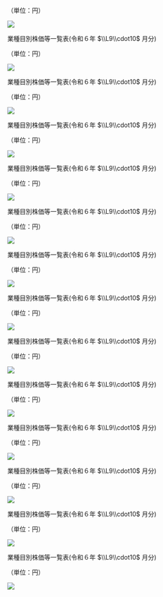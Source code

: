 （単位：円）

![](https://www.nta.go.jp/tmp/a416da24-71a1-402c-ae6d-5f70f4b2fc05/images/d5d183a49cbda65e0fe16f93ef5f420a3ab033bde21996cd9fffa37bfc00c2ce.jpg)

業種目別株価等一覧表(令和６年 $\\L9\\cdot10$ 月分)

（単位：円）

![](https://www.nta.go.jp/tmp/a416da24-71a1-402c-ae6d-5f70f4b2fc05/images/877e573cfa740a401e53f9810a66e0f7f76c6a17fc1ecdf16baabf4d6f4a43f0.jpg)

業種目別株価等一覧表(令和６年 $\\L9\\cdot10$ 月分)

（単位：円）

![](https://www.nta.go.jp/tmp/a416da24-71a1-402c-ae6d-5f70f4b2fc05/images/eebc4b4d9634116905631e1cd830e436867cf9fa09720b5f112c4de205ddb568.jpg)

業種目別株価等一覧表(令和６年 $\\L9\\cdot10$ 月分)

（単位：円）

![](https://www.nta.go.jp/tmp/a416da24-71a1-402c-ae6d-5f70f4b2fc05/images/cff91fc3f524dc42026c7b5352b656c106e425907f938d2dc3ea6f30a388c362.jpg)

業種目別株価等一覧表(令和６年 $\\L9\\cdot10$ 月分)

（単位：円）

![](https://www.nta.go.jp/tmp/a416da24-71a1-402c-ae6d-5f70f4b2fc05/images/b85e0e63ebf3d021eb9ffe540fda980ae751a4ae1f709a05a97606a6ea4dd9ec.jpg)

業種目別株価等一覧表(令和６年 $\\L9\\cdot10$ 月分)

（単位：円）

![](https://www.nta.go.jp/tmp/a416da24-71a1-402c-ae6d-5f70f4b2fc05/images/58f0a9c9f03267eb54cd19c610e0aad6a491055d014aba888637c2eee1ba1f11.jpg)

業種目別株価等一覧表(令和６年 $\\L9\\cdot10$ 月分)

（単位：円）

![](https://www.nta.go.jp/tmp/a416da24-71a1-402c-ae6d-5f70f4b2fc05/images/13e402960fb2884152e0a2bf19d87203a04f86f9247677ef38a2d28aa68011ad.jpg)

業種目別株価等一覧表(令和６年 $\\L9\\cdot10$ 月分)

（単位：円）

![](https://www.nta.go.jp/tmp/a416da24-71a1-402c-ae6d-5f70f4b2fc05/images/efc6bc86d304f5fcc9e9c2fc51d24d942e0fa261ad847baf66c4bc7e96af68ab.jpg)

業種目別株価等一覧表(令和６年 $\\L9\\cdot10$ 月分)

（単位：円）

![](https://www.nta.go.jp/tmp/a416da24-71a1-402c-ae6d-5f70f4b2fc05/images/9f01854ebe5584fe7fdfb335e9dfbcc514cfb1d882414b2cfae1213742799259.jpg)

業種目別株価等一覧表(令和６年 $\\L9\\cdot10$ 月分)

（単位：円）

![](https://www.nta.go.jp/tmp/a416da24-71a1-402c-ae6d-5f70f4b2fc05/images/24c42e412815e551d97f6be14d7c22ee4ed1f9b159cf8327c9b2e1c14574760a.jpg)

業種目別株価等一覧表(令和６年 $\\L9\\cdot10$ 月分)

（単位：円）

![](https://www.nta.go.jp/tmp/a416da24-71a1-402c-ae6d-5f70f4b2fc05/images/f9b3e11c45b7ff7c222bdffb0f9088987f17538f3f4d560563186cbdf9fa4185.jpg)

業種目別株価等一覧表(令和６年 $\\L9\\cdot10$ 月分)

（単位：円）

![](https://www.nta.go.jp/tmp/a416da24-71a1-402c-ae6d-5f70f4b2fc05/images/d1db608c6653299326ba2427fbcd5452ec1b1199a5d89250f3a6a2f83c8cfaa1.jpg)

業種目別株価等一覧表(令和６年 $\\L9\\cdot10$ 月分)

（単位：円）

![](https://www.nta.go.jp/tmp/a416da24-71a1-402c-ae6d-5f70f4b2fc05/images/e392a87dd7bfb2d5f897fa0761e606a19bb0b281f29329cccb03db6db0e54455.jpg)

業種目別株価等一覧表(令和６年 $\\L9\\cdot10$ 月分)

（単位：円）

![](https://www.nta.go.jp/tmp/a416da24-71a1-402c-ae6d-5f70f4b2fc05/images/fc69f8ceca1d60b4ac144ab68c146bd9a8de439b19769c24700cd2d1bcc3d4e0.jpg)